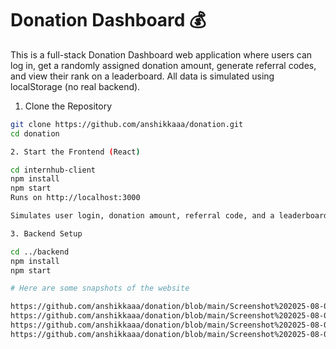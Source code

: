 # Donation Dashboard 💰

This is a full-stack Donation Dashboard web application where users can log in, get a randomly assigned donation amount, generate referral codes, and view their rank on a leaderboard. All data is simulated using localStorage (no real backend).

1. Clone the Repository
```bash
git clone https://github.com/anshikkaaa/donation.git
cd donation

2. Start the Frontend (React)

cd internhub-client
npm install
npm start
Runs on http://localhost:3000

Simulates user login, donation amount, referral code, and a leaderboard with top 5 donors.

3. Backend Setup

cd ../backend
npm install
npm start

# Here are some snapshots of the website

https://github.com/anshikkaaa/donation/blob/main/Screenshot%202025-08-02%20164822.png
https://github.com/anshikkaaa/donation/blob/main/Screenshot%202025-08-02%20164843.png
https://github.com/anshikkaaa/donation/blob/main/Screenshot%202025-08-02%20164858.png
https://github.com/anshikkaaa/donation/blob/main/Screenshot%202025-08-02%20162200.png
